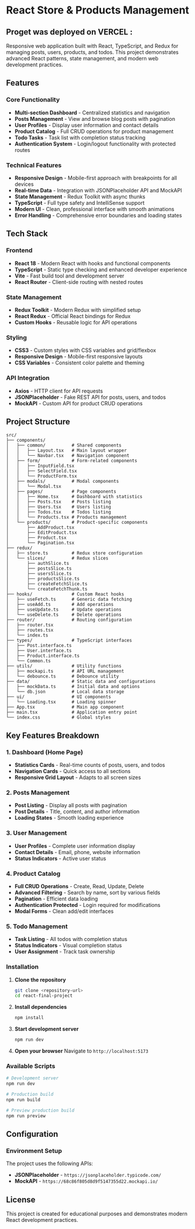 # React Store & Products Management

## Proget was deployed on VERCEL : 

Responsive web application built with React, TypeScript, and Redux for managing posts, users, products, and todos. This project demonstrates advanced React patterns, state management, and modern web development practices.

## Features

### Core Functionality
- **Multi-section Dashboard** - Centralized statistics and navigation
- **Posts Management** - View and browse blog posts with pagination
- **User Profiles** - Display user information and contact details
- **Product Catalog** - Full CRUD operations for product management
- **Todo Tasks** - Task list with completion status tracking
- **Authentication System** - Login/logout functionality with protected routes

### Technical Features
- **Responsive Design** - Mobile-first approach with breakpoints for all devices
- **Real-time Data** - Integration with JSONPlaceholder API and MockAPI
- **State Management** - Redux Toolkit with async thunks
- **TypeScript** - Full type safety and IntelliSense support
- **Modern UI** - Clean, professional interface with smooth animations
- **Error Handling** - Comprehensive error boundaries and loading states

## Tech Stack

### Frontend
- **React 18** - Modern React with hooks and functional components
- **TypeScript** - Static type checking and enhanced developer experience
- **Vite** - Fast build tool and development server
- **React Router** - Client-side routing with nested routes

### State Management
- **Redux Toolkit** - Modern Redux with simplified setup
- **React Redux** - Official React bindings for Redux
- **Custom Hooks** - Reusable logic for API operations

### Styling
- **CSS3** - Custom styles with CSS variables and grid/flexbox
- **Responsive Design** - Mobile-first responsive layouts
- **CSS Variables** - Consistent color palette and theming

### API Integration
- **Axios** - HTTP client for API requests
- **JSONPlaceholder** - Fake REST API for posts, users, and todos
- **MockAPI** - Custom API for product CRUD operations

## Project Structure

```
src/
├── components/
│   ├── common/          # Shared components
│   │   ├── Layout.tsx   # Main layout wrapper
│   │   └── Navbar.tsx   # Navigation component
│   ├── form/            # Form-related components
│   │   ├── InputField.tsx
│   │   ├── SelectField.tsx
│   │   └── ProductForm.tsx
│   ├── modals/          # Modal components
│   │   └── Modal.tsx
│   ├── pages/           # Page components
│   │   ├── Home.tsx     # Dashboard with statistics
│   │   ├── Posts.tsx    # Posts listing
│   │   ├── Users.tsx    # Users listing
│   │   ├── Todos.tsx    # Todos listing
│   │   └── Products.tsx # Products management
│   └── products/        # Product-specific components
│       ├── AddProduct.tsx
│       ├── EditProduct.tsx
│       ├── Product.tsx
│       └── Pagination.tsx
├── redux/
│   ├── store.ts         # Redux store configuration
│   └── slices/          # Redux slices
│       ├── authSlice.ts
│       ├── postsSlice.ts
│       ├── usersSlice.ts
│       ├── productsSlice.ts
│       ├── createFetchSlice.ts
│       └── createFetchThunk.ts
├── hooks/               # Custom React hooks
│   ├── useFetch.ts      # Generic data fetching
│   ├── useAdd.ts        # Add operations
│   ├── useUpdate.ts     # Update operations
│   └── useDelete.ts     # Delete operations
├── router/              # Routing configuration
│   ├── router.tsx
│   ├── routes.tsx
│   └── index.ts
├── types/               # TypeScript interfaces
│   ├── Post.interface.ts
│   ├── User.interface.ts
│   ├── Product.interface.ts
│   └── Common.ts
├── utils/               # Utility functions
│   ├── mockapi.ts       # API URL management
│   └── debounce.ts      # Debounce utility
├── data/                # Static data and configurations
│   ├── mockData.ts      # Initial data and options
│   └── db.json          # Local data storage
├── ui/                  # UI components
│   └── Loading.tsx      # Loading spinner
├── App.tsx              # Main app component
├── main.tsx             # Application entry point
└── index.css            # Global styles
```

## Key Features Breakdown

### 1. Dashboard (Home Page)
- **Statistics Cards** - Real-time counts of posts, users, and todos
- **Navigation Cards** - Quick access to all sections
- **Responsive Grid Layout** - Adapts to all screen sizes

### 2. Posts Management
- **Post Listing** - Display all posts with pagination
- **Post Details** - Title, content, and author information
- **Loading States** - Smooth loading experience

### 3. User Management
- **User Profiles** - Complete user information display
- **Contact Details** - Email, phone, website information
- **Status Indicators** - Active user status

### 4. Product Catalog
- **Full CRUD Operations** - Create, Read, Update, Delete
- **Advanced Filtering** - Search by name, sort by various fields
- **Pagination** - Efficient data loading
- **Authentication Protected** - Login required for modifications
- **Modal Forms** - Clean add/edit interfaces

### 5. Todo Management
- **Task Listing** - All todos with completion status
- **Status Indicators** - Visual completion status
- **User Assignment** - Track task ownership

### Installation

1. **Clone the repository**
   ```bash
   git clone <repository-url>
   cd react-final-project
   ```

2. **Install dependencies**
   ```bash
   npm install
   ```

3. **Start development server**
   ```bash
   npm run dev
   ```

4. **Open your browser**
   Navigate to `http://localhost:5173`

### Available Scripts

```bash
# Development server
npm run dev

# Production build
npm run build

# Preview production build
npm run preview

```

## Configuration

### Environment Setup
The project uses the following APIs:
- **JSONPlaceholder** - `https://jsonplaceholder.typicode.com/`
- **MockAPI** - `https://68c86f805d8d9f5147355d22.mockapi.io/`

## License

This project is created for educational purposes and demonstrates modern React development practices.
